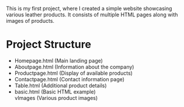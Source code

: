 <html>
  
<head>
<title>Leather Products Website</title>
</head>
  
<body>
  
<p>This is my first project, where I created a simple website showcasing various leather products. It consists of multiple HTML pages along with images of products.</p>
  
<h1>Project Structure</h1>
  
<p> <ul> 
  <li>Homepage.html (Main landing page)</li>
  <li>Aboutpage.html (Information about the company)</li>
  <li>Productpage.html (Display of available products)</li>
  <li>Contactpage.html (Contact information page)</li>
  <li>Table.html (Additional product details)</li>
  <li>basic.html (Basic HTML example)</li>
  vImages (Various product images) </li>
</ul></p>

</body>

</html>
